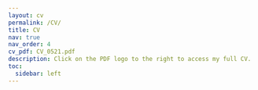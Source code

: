 ```yaml
---
layout: cv
permalink: /CV/
title: CV
nav: true
nav_order: 4
cv_pdf: CV_0521.pdf
description: Click on the PDF logo to the right to access my full CV.
toc:
  sidebar: left
---
```

